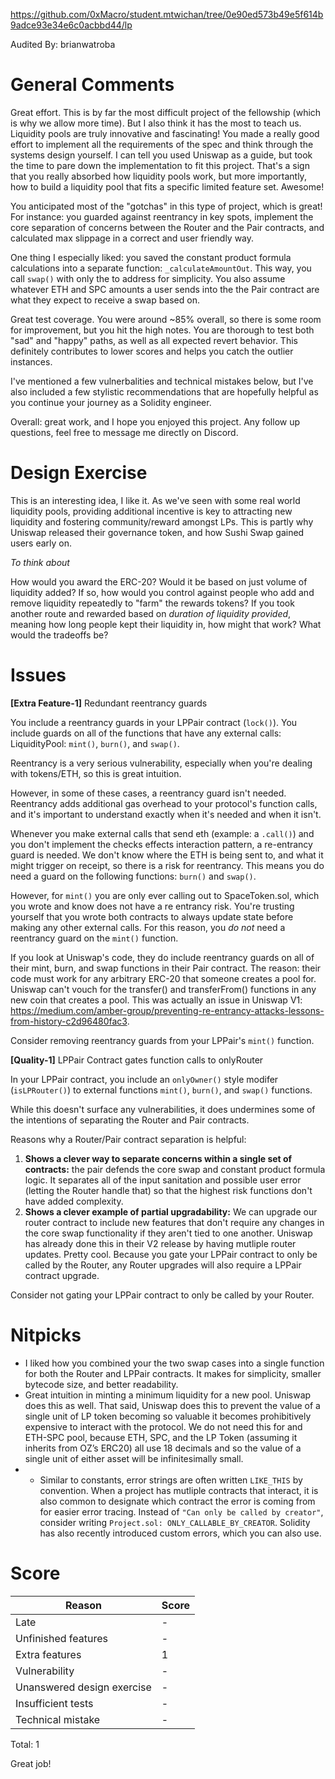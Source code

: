https://github.com/0xMacro/student.mtwichan/tree/0e90ed573b49e5f614b9adce93e34e6c0acbbd44/lp

Audited By: brianwatroba

# General Comments

Great effort. This is by far the most difficult project of the fellowship (which is why we allow more time). But I also think it has the most to teach us. Liquidity pools are truly innovative and fascinating! You made a really good effort to implement all the requirements of the spec and think through the systems design yourself. I can tell you used Uniswap as a guide, but took the time to pare down the implementation to fit this project. That's a sign that you really absorbed how liquidity pools work, but more importantly, how to build a liquidity pool that fits a specific limited feature set. Awesome!

You anticipated most of the "gotchas" in this type of project, which is great! For instance: you guarded against reentrancy in key spots, implement the core separation of concerns between the Router and the Pair contracts, and calculated max slippage in a correct and user friendly way.

One thing I especially liked: you saved the constant product formula calculations into a separate function: `_calculateAmountOut`. This way, you call `swap()` with only the to address for simplicity. You also assume whatever ETH and SPC amounts a user sends into the the Pair contract are what they expect to receive a swap based on.

Great test coverage. You were around ~85% overall, so there is some room for improvement, but you hit the high notes. You are thorough to test both "sad" and "happy" paths, as well as all expected revert behavior. This definitely contributes to lower scores and helps you catch the outlier instances.

I've mentioned a few vulnerbalities and technical mistakes below, but I've also included a few stylistic recommendations that are hopefully helpful as you continue your journey as a Solidity engineer.

Overall: great work, and I hope you enjoyed this project. Any follow up questions, feel free to message me directly on Discord.

# Design Exercise

This is an interesting idea, I like it. As we've seen with some real world liquidity pools, providing additional incentive is key to attracting new liquidity and fostering community/reward amongst LPs. This is partly why Uniswap released their governance token, and how Sushi Swap gained users early on.

_To think about_

How would you award the ERC-20? Would it be based on just volume of liquidity added? If so, how would you control against people who add and remove liquidity repeatedly to "farm" the rewards tokens? If you took another route and rewarded based on _duration of liquidity provided_, meaning how long people kept their liquidity in, how might that work? What would the tradeoffs be?

# Issues

**[Extra Feature-1]** Redundant reentrancy guards

You include a reentrancy guards in your LPPair contract (`lock()`). You include guards on all of the functions that have any external calls: LiquidityPool: `mint()`, `burn()`, and `swap()`.

Reentrancy is a very serious vulnerability, especially when you're dealing with tokens/ETH, so this is great intuition.

However, in some of these cases, a reentrancy guard isn't needed. Reentrancy adds additional gas overhead to your protocol's function calls, and it's important to understand exactly when it's needed and when it isn't.

Whenever you make external calls that send eth (example: a `.call()`) and you don't implement the checks effects interaction pattern, a re-entrancy guard is needed. We don't know where the ETH is being sent to, and what it might trigger on receipt, so there is a risk for reentrancy. This means you do need a guard on the following functions: `burn()` and `swap()`.

However, for `mint()` you are only ever calling out to SpaceToken.sol, which you wrote and know does not have a re entrancy risk. You're trusting yourself that you wrote both contracts to always update state before making any other external calls. For this reason, you _do not_ need a reentrancy guard on the `mint()` function.

If you look at Uniswap's code, they do include reentrancy guards on all of their mint, burn, and swap functions in their Pair contract. The reason: their code must work for any arbitrary ERC-20 that someone creates a pool for. Uniswap can't vouch for the transfer() and transferFrom() functions in any new coin that creates a pool. This was actually an issue in Uniswap V1: https://medium.com/amber-group/preventing-re-entrancy-attacks-lessons-from-history-c2d96480fac3.

Consider removing reentrancy guards from your LPPair's `mint()` function.

**[Quality-1]** LPPair Contract gates function calls to onlyRouter

In your LPPair contract, you include an `onlyOwner()` style modifer (`isLPRouter()`) to external functions `mint()`, `burn()`, and `swap()` functions.

While this doesn't surface any vulnerabilities, it does undermines some of the intentions of separating the Router and Pair contracts.

Reasons why a Router/Pair contract separation is helpful:

1. **Shows a clever way to separate concerns within a single set of contracts:** the pair defends the core swap and constant product formula logic. It separates all of the input sanitation and possible user error (letting the Router handle that) so that the highest risk functions don't have added complexity.
2. **Shows a clever example of partial upgradability:** We can upgrade our router contract to include new features that don't require any changes in the core swap functionality if they aren't tied to one another. Uniswap has already done this in their V2 release by having mutliple router updates. Pretty cool. Because you gate your LPPair contract to only be called by the Router, any Router upgrades will also require a LPPair contract upgrade.

Consider not gating your LPPair contract to only be called by your Router.

# Nitpicks

- I liked how you combined your the two swap cases into a single function for both the Router and LPPair contracts. It makes for simplicity, smaller bytecode size, and better readability.
- Great intuition in minting a minimum liquidity for a new pool. Uniswap does this as well. That said, Uniswap does this to prevent the value of a single unit of LP token becoming so valuable it becomes prohibitively expensive to interact with the protocol. We do not need this for and ETH-SPC pool, because ETH, SPC, and the LP Token (assuming it inherits from OZ’s ERC20) all use 18 decimals and so the value of a single unit of either asset will be infinitesimally small.
- - Similar to constants, error strings are often written `LIKE_THIS` by convention. When a project has mutliple contracts that interact, it is also common to designate which contract the error is coming from for easier error tracing. Instead of `"Can only be called by creator"`, consider writing `Project.sol: ONLY_CALLABLE_BY_CREATOR`. Solidity has also recently introduced custom errors, which you can also use.

# Score

| Reason                     | Score |
| -------------------------- | ----- |
| Late                       | -     |
| Unfinished features        | -     |
| Extra features             | 1     |
| Vulnerability              | -     |
| Unanswered design exercise | -     |
| Insufficient tests         | -     |
| Technical mistake          | -     |

Total: 1

Great job!
